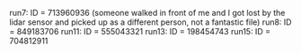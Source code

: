 run7: ID = 713960936 (someone walked in front of me and I got lost by the lidar sensor and picked up as a different person, not a fantastic file)
run8: ID = 849183706
run11: ID = 555043321
run13: ID = 198454743
run15: ID = 704812911
